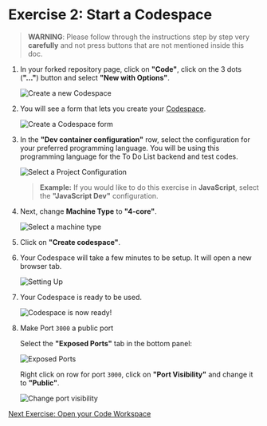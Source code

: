 # Exercise 2: Start a Codespace

> **WARNING**: Please follow through the instructions step by step very **carefully** and not press buttons that are not mentioned inside this doc.

1. In your forked repository page, click on **"Code"**, click on the 3 dots (**"..."**) button and select **"New with Options"**.

   ![Create a new Codespace](../images/codespace_new_with_options.png)

2. You will see a form that lets you create your [Codespace](https://docs.github.com/en/codespaces).

   ![Create a Codespace form](../images/codespace_create_form.png)

3. In the **"Dev container configuration"** row, select the configuration for your preferred programming language. You will be using this programming language for the To Do List backend and test codes.

   ![Select a Project Configuration](../images/codespace_project_configuration.png)

   > **Example:** If you would like to do this exercise in **JavaScript**, select the **"JavaScript Dev"** configuration.

4. Next, change **Machine Type** to **"4-core"**.

   ![Select a machine type](../images/codespace_machine_type.png)

5. Click on **"Create codespace"**.

6. Your Codespace will take a few minutes to be setup. It will open a new browser tab.

   ![Setting Up](../images/codespace_setting_up.png)

7. Your Codespace is ready to be used.

   ![Codespace is now ready!](../images/codespace_editor_window.png)

8. Make Port `3000` a public port

   Select the **"Exposed Ports"** tab in the bottom panel:

   ![Exposed Ports](../images/codespace_exposed_ports.png)

   Right click on row for port `3000`, click on **"Port Visibility"** and change it to **"Public"**.

   ![Change port visibility](../images/codespace_change_port_visibility.png)

[Next Exercise: Open your Code Workspace](./exercise3.md)
